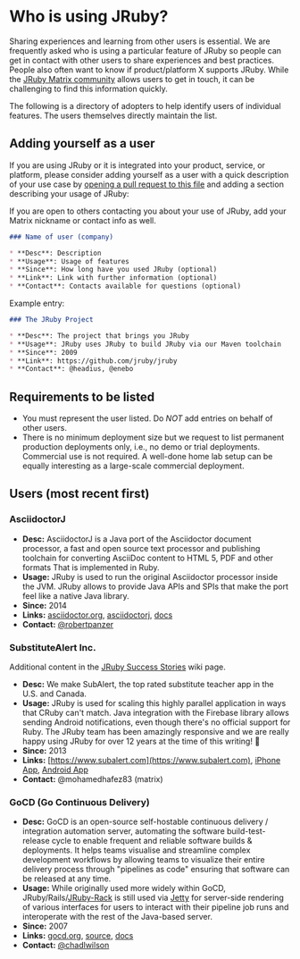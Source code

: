Who is using JRuby?
====================

Sharing experiences and learning from other users is essential. We are
frequently asked who is using a particular feature of JRuby so people can get in
contact with other users to share experiences and best practices. People
also often want to know if product/platform X supports JRuby.
While the [JRuby Matrix community](https://matrix.to/#/#jruby:matrix.org) allows
users to get in touch, it can be challenging to find this information quickly.

The following is a directory of adopters to help identify users of individual
features. The users themselves directly maintain the list.

Adding yourself as a user
-------------------------

If you are using JRuby or it is integrated into your product, service, or
platform, please consider adding yourself as a user with a quick
description of your use case by [opening a pull request to this file](https://github.com/jruby/jruby/blob/master/USERS.md)
and adding a section describing your usage of JRuby:

If you are open to others contacting you about your use of JRuby, add your
Matrix nickname or contact info as well.

```markdown
### Name of user (company)

* **Desc**: Description
* **Usage**: Usage of features
* **Since**: How long have you used JRuby (optional)
* **Link**: Link with further information (optional)
* **Contact**: Contacts available for questions (optional)
```

Example entry:

```markdown
### The JRuby Project

* **Desc**: The project that brings you JRuby
* **Usage**: JRuby uses JRuby to build JRuby via our Maven toolchain
* **Since**: 2009
* **Link**: https://github.com/jruby/jruby
* **Contact**: @headius, @enebo
```

Requirements to be listed
-------------------------

 * You must represent the user listed. Do *NOT* add entries on behalf of
   other users.
 * There is no minimum deployment size but we request to list permanent
   production deployments only, i.e., no demo or trial deployments. Commercial
   use is not required. A well-done home lab setup can be equally
   interesting as a large-scale commercial deployment.

Users (most recent first)
----------------------

### AsciidoctorJ

* **Desc:** AsciidoctorJ is a Java port of the Asciidoctor document processor,
a fast and open source text processor and publishing toolchain for converting
AsciiDoc content to HTML 5, PDF and other formats That is implemented in Ruby.
* **Usage:** JRuby is used to run the original Asciidoctor processor inside the JVM. JRuby allows to provide Java APIs and SPIs that make the port feel like a native Java library.
* **Since:** 2014
* **Links:** [asciidoctor.org](https://asciidoctor.org), [asciidoctorj](https://github.com/asciidoctor/asciidoctorj), [docs](https://docs.asciidoctor.org/asciidoctorj/latest/)
* **Contact:** [@robertpanzer](https://github.com/robertpanzer)

### SubstituteAlert Inc.

Additional content in the [JRuby Success Stories](https://github.com/jruby/jruby/wiki/SuccessStories#substitutealert-inc) wiki page.

* **Desc:** We make SubAlert, the top rated substitute teacher app in the U.S. and Canada.
* **Usage:** JRuby is used for scaling this highly parallel application in ways that CRuby can't match. Java integration with the Firebase library allows sending Android notifications, even though there's no official support for Ruby. The JRuby team has been amazingly responsive and we are really happy using JRuby for over 12 years at the time of this writing! 🎉
* **Since:** 2013
* **Links:** [https://www.subalert.com](https://www.subalert.com), [iPhone App](https://apps.apple.com/us/app/subalert-for-frontline-ed/id557785741), [Android App](https://play.google.com/store/apps/details?id=com.substitutealert)
* **Contact:** @mohamedhafez83 (matrix)

### GoCD (Go Continuous Delivery)

* **Desc:** GoCD is an open-source self-hostable continuous delivery / integration automation
server, automating the software build-test-release cycle to enable frequent and reliable
software builds & deployments. It helps teams visualise and streamline complex development workflows 
by allowing teams to visualize their entire delivery process through "pipelines as code"
ensuring that software can be released at any time.
* **Usage:** While originally used more widely within GoCD, JRuby/Rails/[JRuby-Rack](https://github.com/jruby/jruby-rack) is still used 
via [Jetty](https://jetty.org/) for server-side rendering of various interfaces for users to interact with their pipeline job runs 
and interoperate with the rest of the Java-based server.
* **Since:** 2007
* **Links:** [gocd.org](https://www.gocd.org/), [source](https://github.com/gocd/gocd), [docs](https://docs.gocd.org/current/)
* **Contact:** [@chadlwilson](https://github.com/chadlwilson)
